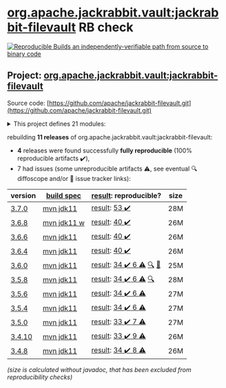 [org.apache.jackrabbit.vault:jackrabbit-filevault](https://central.sonatype.com/artifact/org.apache.jackrabbit.vault/jackrabbit-filevault/versions) RB check
=======

[![Reproducible Builds](https://reproducible-builds.org/images/logos/rb.svg) an independently-verifiable path from source to binary code](https://reproducible-builds.org/)

## Project: [org.apache.jackrabbit.vault:jackrabbit-filevault](https://central.sonatype.com/artifact/org.apache.jackrabbit.vault/jackrabbit-filevault/versions)

Source code: [https://github.com/apache/jackrabbit-filevault.git](https://github.com/apache/jackrabbit-filevault.git)

<details><summary>This project defines 21 modules:</summary>

* [org.apache.jackrabbit.vault:jackrabbit-filevault](https://central.sonatype.com/artifact/org.apache.jackrabbit.vault/jackrabbit-filevault/3.7.0)
* [org.apache.jackrabbit.vault:org.apache.jackrabbit.vault](https://central.sonatype.com/artifact/org.apache.jackrabbit.vault/org.apache.jackrabbit.vault/3.7.0)
* [org.apache.jackrabbit.vault:org.apache.jackrabbit.vault.max-target-osgi-environment](https://central.sonatype.com/artifact/org.apache.jackrabbit.vault/org.apache.jackrabbit.vault.max-target-osgi-environment/3.7.0)
* [org.apache.jackrabbit.vault:org.apache.jackrabbit.vault.min-target-osgi-environment](https://central.sonatype.com/artifact/org.apache.jackrabbit.vault/org.apache.jackrabbit.vault.min-target-osgi-environment/3.7.0)
* [org.apache.jackrabbit.vault:org.apache.jackrabbit.vault.rcp](https://central.sonatype.com/artifact/org.apache.jackrabbit.vault/org.apache.jackrabbit.vault.rcp/3.7.0)
* [org.apache.jackrabbit.vault:org.apache.jackrabbit.vault.target-osgi-environment](https://central.sonatype.com/artifact/org.apache.jackrabbit.vault/org.apache.jackrabbit.vault.target-osgi-environment/3.7.0)
* [org.apache.jackrabbit.vault:parent](https://central.sonatype.com/artifact/org.apache.jackrabbit.vault/parent/3.7.0)
* [org.apache.jackrabbit.vault:vault-cli](https://central.sonatype.com/artifact/org.apache.jackrabbit.vault/vault-cli/3.7.0)
* [org.apache.jackrabbit.vault:vault-core-integration-tests](https://central.sonatype.com/artifact/org.apache.jackrabbit.vault/vault-core-integration-tests/3.7.0)
* [org.apache.jackrabbit.vault:vault-core-it](https://central.sonatype.com/artifact/org.apache.jackrabbit.vault/vault-core-it/3.7.0)
* [org.apache.jackrabbit.vault:vault-core-it-support](https://central.sonatype.com/artifact/org.apache.jackrabbit.vault/vault-core-it-support/3.7.0)
* [org.apache.jackrabbit.vault:vault-core-it-support-jackrabbit](https://central.sonatype.com/artifact/org.apache.jackrabbit.vault/vault-core-it-support-jackrabbit/3.7.0)
* [org.apache.jackrabbit.vault:vault-core-it-support-oak](https://central.sonatype.com/artifact/org.apache.jackrabbit.vault/vault-core-it-support-oak/3.7.0)
* [org.apache.jackrabbit.vault:vault-davex](https://central.sonatype.com/artifact/org.apache.jackrabbit.vault/vault-davex/3.7.0)
* [org.apache.jackrabbit.vault:vault-diff](https://central.sonatype.com/artifact/org.apache.jackrabbit.vault/vault-diff/3.7.0)
* [org.apache.jackrabbit.vault:vault-doc](https://central.sonatype.com/artifact/org.apache.jackrabbit.vault/vault-doc/3.7.0)
* [org.apache.jackrabbit.vault:vault-hook-example](https://central.sonatype.com/artifact/org.apache.jackrabbit.vault/vault-hook-example/3.7.0)
* [org.apache.jackrabbit.vault:vault-hook-externalclass-test](https://central.sonatype.com/artifact/org.apache.jackrabbit.vault/vault-hook-externalclass-test/3.7.0)
* [org.apache.jackrabbit.vault:vault-sync](https://central.sonatype.com/artifact/org.apache.jackrabbit.vault/vault-sync/3.7.0)
* [org.apache.jackrabbit.vault:vault-validation](https://central.sonatype.com/artifact/org.apache.jackrabbit.vault/vault-validation/3.7.0)
* [org.apache.jackrabbit.vault:vault-vlt](https://central.sonatype.com/artifact/org.apache.jackrabbit.vault/vault-vlt/3.7.0)
</details>

rebuilding **11 releases** of org.apache.jackrabbit.vault:jackrabbit-filevault:
- **4** releases were found successfully **fully reproducible** (100% reproducible artifacts :heavy_check_mark:),
- 7 had issues (some unreproducible artifacts :warning:, see eventual :mag: diffoscope and/or :memo: issue tracker links):

| version | [build spec](/BUILDSPEC.md) | [result](https://reproducible-builds.org/docs/jvm/): reproducible? | size |
| -- | --------- | ------ | -- |
| [3.7.0](https://central.sonatype.com/artifact/org.apache.jackrabbit.vault/jackrabbit-filevault/3.7.0/pom) | [mvn jdk11](jackrabbit-filevault-3.7.0.buildspec) | [result](jackrabbit-filevault-3.7.0.buildinfo): [53 :heavy_check_mark: ](jackrabbit-filevault-3.7.0.buildcompare) | 28M |
| [3.6.8](https://central.sonatype.com/artifact/org.apache.jackrabbit.vault/jackrabbit-filevault/3.6.8/pom) | [mvn jdk11 w](jackrabbit-filevault-3.6.8.buildspec) | [result](jackrabbit-filevault-3.6.8.buildinfo): [40 :heavy_check_mark: ](jackrabbit-filevault-3.6.8.buildcompare) | 26M |
| [3.6.6](https://central.sonatype.com/artifact/org.apache.jackrabbit.vault/jackrabbit-filevault/3.6.6/pom) | [mvn jdk11](jackrabbit-filevault-3.6.6.buildspec) | [result](jackrabbit-filevault-3.6.6.buildinfo): [40 :heavy_check_mark: ](jackrabbit-filevault-3.6.6.buildcompare) | 26M |
| [3.6.4](https://central.sonatype.com/artifact/org.apache.jackrabbit.vault/jackrabbit-filevault/3.6.4/pom) | [mvn jdk11](jackrabbit-filevault-3.6.4.buildspec) | [result](jackrabbit-filevault-3.6.4.buildinfo): [40 :heavy_check_mark: ](jackrabbit-filevault-3.6.4.buildcompare) | 26M |
| [3.6.0](https://central.sonatype.com/artifact/org.apache.jackrabbit.vault/jackrabbit-filevault/3.6.0/pom) | [mvn jdk11](jackrabbit-filevault-3.6.0.buildspec) | [result](jackrabbit-filevault-3.6.0.buildinfo): [34 :heavy_check_mark:  6 :warning:](jackrabbit-filevault-3.6.0.buildcompare) [:mag:](jackrabbit-filevault-3.6.0.diffoscope) [:memo:](https://github.com/apache/jackrabbit-filevault/pull/214) | 25M |
| [3.5.8](https://central.sonatype.com/artifact/org.apache.jackrabbit.vault/jackrabbit-filevault/3.5.8/pom) | [mvn jdk11](jackrabbit-filevault-3.5.8.buildspec) | [result](jackrabbit-filevault-3.5.8.buildinfo): [34 :heavy_check_mark:  6 :warning:](jackrabbit-filevault-3.5.8.buildcompare) [:mag:](jackrabbit-filevault-3.5.8.diffoscope) | 28M |
| [3.5.6](https://central.sonatype.com/artifact/org.apache.jackrabbit.vault/jackrabbit-filevault/3.5.6/pom) | [mvn jdk11](jackrabbit-filevault-3.5.6.buildspec) | [result](jackrabbit-filevault-3.5.6.buildinfo): [34 :heavy_check_mark:  6 :warning:](jackrabbit-filevault-3.5.6.buildcompare) | 27M |
| [3.5.4](https://central.sonatype.com/artifact/org.apache.jackrabbit.vault/jackrabbit-filevault/3.5.4/pom) | [mvn jdk11](jackrabbit-filevault-3.5.4.buildspec) | [result](jackrabbit-filevault-3.5.4.buildinfo): [34 :heavy_check_mark:  6 :warning:](jackrabbit-filevault-3.5.4.buildcompare) | 27M |
| [3.5.0](https://central.sonatype.com/artifact/org.apache.jackrabbit.vault/jackrabbit-filevault/3.5.0/pom) | [mvn jdk11](jackrabbit-filevault-3.5.0.buildspec) | [result](jackrabbit-filevault-3.5.0.buildinfo): [33 :heavy_check_mark:  7 :warning:](jackrabbit-filevault-3.5.0.buildcompare) | 27M |
| [3.4.10](https://central.sonatype.com/artifact/org.apache.jackrabbit.vault/jackrabbit-filevault/3.4.10/pom) | [mvn jdk11](jackrabbit-filevault-3.4.10.buildspec) | [result](jackrabbit-filevault-3.4.10.buildinfo): [33 :heavy_check_mark:  9 :warning:](jackrabbit-filevault-3.4.10.buildcompare) | 26M |
| [3.4.8](https://central.sonatype.com/artifact/org.apache.jackrabbit.vault/jackrabbit-filevault/3.4.8/pom) | [mvn jdk11](jackrabbit-filevault-3.4.8.buildspec) | [result](jackrabbit-filevault-3.4.8.buildinfo): [34 :heavy_check_mark:  8 :warning:](jackrabbit-filevault-3.4.8.buildcompare) | 26M |

<i>(size is calculated without javadoc, that has been excluded from reproducibility checks)</i>
